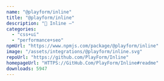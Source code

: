 ```yaml
---
name: "@playform/inline"
title: "@playform/inline"
description: "🦔 Inline —"
categories:
  - "css+ui"
  - "performance+seo"
npmUrl: "https://www.npmjs.com/package/@playform/inline"
image: "/assets/integrations/@playform/inline.svg"
repoUrl: "https://github.com/PlayForm/Inline"
homepageUrl: "HTTPS://GitHub.Com/PlayForm/Inline#readme"
downloads: 5947
---
```

